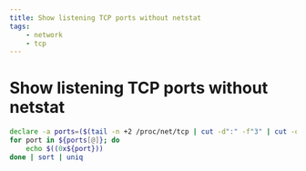 ```yaml
---
title: Show listening TCP ports without netstat
tags:
    - network
    - tcp
---
```


# Show listening TCP ports without netstat

~~~ bash
declare -a ports=($(tail -n +2 /proc/net/tcp | cut -d":" -f"3" | cut -d" " -f"1"))
for port in ${ports[@]}; do
    echo $((0x${port}))
done | sort | uniq
~~~
